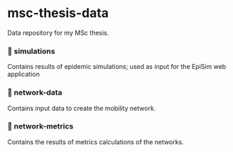# msc-thesis-data
Data repository for my MSc thesis.

### 📁 simulations
Contains results of epidemic simulations; used as input for the EpiSim web application

### 📁 network-data
Contains input data to create the mobility network.

### 📁 network-metrics
Contains the results of metrics calculations of the networks.
